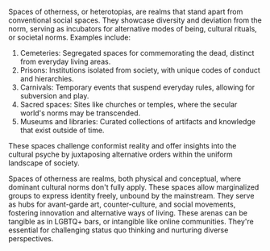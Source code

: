 Spaces of otherness, or heterotopias, are realms that stand apart from conventional social spaces. They showcase diversity and deviation from the norm, serving as incubators for alternative modes of being, cultural rituals, or societal norms. Examples include:

1. Cemeteries: Segregated spaces for commemorating the dead, distinct from everyday living areas.
2. Prisons: Institutions isolated from society, with unique codes of conduct and hierarchies.
3. Carnivals: Temporary events that suspend everyday rules, allowing for subversion and play.
4. Sacred spaces: Sites like churches or temples, where the secular world's norms may be transcended.
5. Museums and libraries: Curated collections of artifacts and knowledge that exist outside of time.

These spaces challenge conformist reality and offer insights into the cultural psyche by juxtaposing alternative orders within the uniform landscape of society.

Spaces of otherness are realms, both physical and conceptual, where dominant cultural norms don't fully apply. These spaces allow marginalized groups to express identity freely, unbound by the mainstream. They serve as hubs for avant-garde art, counter-culture, and social movements, fostering innovation and alternative ways of living. These arenas can be tangible as in LGBTQ+ bars, or intangible like online communities. They're essential for challenging status quo thinking and nurturing diverse perspectives.